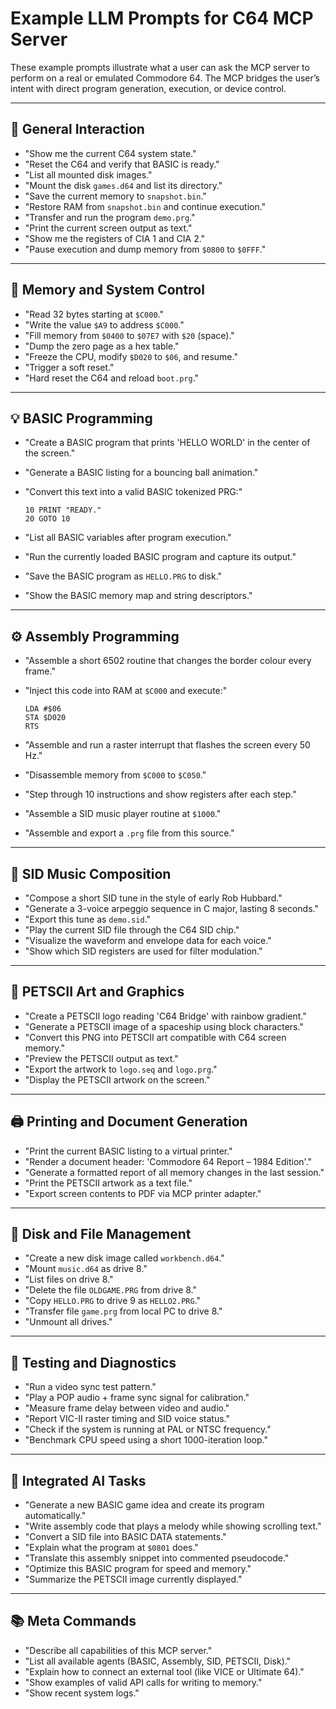 # Example LLM Prompts for C64 MCP Server

These example prompts illustrate what a user can ask the MCP server to perform on a real or emulated Commodore 64.
The MCP bridges the user’s intent with direct program generation, execution, or device control.

---

## 🧠 General Interaction

- "Show me the current C64 system state."
- "Reset the C64 and verify that BASIC is ready."
- "List all mounted disk images."
- "Mount the disk `games.d64` and list its directory."
- "Save the current memory to `snapshot.bin`."
- "Restore RAM from `snapshot.bin` and continue execution."
- "Transfer and run the program `demo.prg`."
- "Print the current screen output as text."
- "Show me the registers of CIA 1 and CIA 2."
- "Pause execution and dump memory from `$0800` to `$0FFF`."

---

## 💾 Memory and System Control

- "Read 32 bytes starting at `$C000`."
- "Write the value `$A9` to address `$C000`."
- "Fill memory from `$0400` to `$07E7` with `$20` (space)."
- "Dump the zero page as a hex table."
- "Freeze the CPU, modify `$D020` to `$06`, and resume."
- "Trigger a soft reset."
- "Hard reset the C64 and reload `boot.prg`."

---

## 💡 BASIC Programming

- "Create a BASIC program that prints 'HELLO WORLD' in the center of the screen."
- "Generate a BASIC listing for a bouncing ball animation."
- "Convert this text into a valid BASIC tokenized PRG:"
  
  ```basic
  10 PRINT "READY."
  20 GOTO 10
  ```

- "List all BASIC variables after program execution."
- "Run the currently loaded BASIC program and capture its output."
- "Save the BASIC program as `HELLO.PRG` to disk."
- "Show the BASIC memory map and string descriptors."

---

## ⚙️ Assembly Programming

- "Assemble a short 6502 routine that changes the border colour every frame."
- "Inject this code into RAM at `$C000` and execute:"
  
  ```assembly
  LDA #$06
  STA $D020
  RTS
  ```

- "Assemble and run a raster interrupt that flashes the screen every 50 Hz."
- "Disassemble memory from `$C000` to `$C050`."
- "Step through 10 instructions and show registers after each step."
- "Assemble a SID music player routine at `$1000`."
- "Assemble and export a `.prg` file from this source."

---

## 🎵 SID Music Composition

- "Compose a short SID tune in the style of early Rob Hubbard."
- "Generate a 3-voice arpeggio sequence in C major, lasting 8 seconds."
- "Export this tune as `demo.sid`."
- "Play the current SID file through the C64 SID chip."
- "Visualize the waveform and envelope data for each voice."
- "Show which SID registers are used for filter modulation."

---

## 🎨 PETSCII Art and Graphics

- "Create a PETSCII logo reading 'C64 Bridge' with rainbow gradient."
- "Generate a PETSCII image of a spaceship using block characters."
- "Convert this PNG into PETSCII art compatible with C64 screen memory."
- "Preview the PETSCII output as text."
- "Export the artwork to `logo.seq` and `logo.prg`."
- "Display the PETSCII artwork on the screen."

---

## 🖨️ Printing and Document Generation

- "Print the current BASIC listing to a virtual printer."
- "Render a document header: 'Commodore 64 Report – 1984 Edition'."
- "Generate a formatted report of all memory changes in the last session."
- "Print the PETSCII artwork as a text file."
- "Export screen contents to PDF via MCP printer adapter."

---

## 🧩 Disk and File Management

- "Create a new disk image called `workbench.d64`."
- "Mount `music.d64` as drive 8."
- "List files on drive 8."
- "Delete the file `OLDGAME.PRG` from drive 8."
- "Copy `HELLO.PRG` to drive 9 as `HELLO2.PRG`."
- "Transfer file `game.prg` from local PC to drive 8."
- "Unmount all drives."

---

## 🧪 Testing and Diagnostics

- "Run a video sync test pattern."
- "Play a POP audio + frame sync signal for calibration."
- "Measure frame delay between video and audio."
- "Report VIC-II raster timing and SID voice status."
- "Check if the system is running at PAL or NTSC frequency."
- "Benchmark CPU speed using a short 1000-iteration loop."

---

## 🤖 Integrated AI Tasks

- "Generate a new BASIC game idea and create its program automatically."
- "Write assembly code that plays a melody while showing scrolling text."
- "Convert a SID file into BASIC DATA statements."
- "Explain what the program at `$0801` does."
- "Translate this assembly snippet into commented pseudocode."
- "Optimize this BASIC program for speed and memory."
- "Summarize the PETSCII image currently displayed."

---

## 📚 Meta Commands

- "Describe all capabilities of this MCP server."
- "List all available agents (BASIC, Assembly, SID, PETSCII, Disk)."
- "Explain how to connect an external tool (like VICE or Ultimate 64)."
- "Show examples of valid API calls for writing to memory."
- "Show recent system logs."
